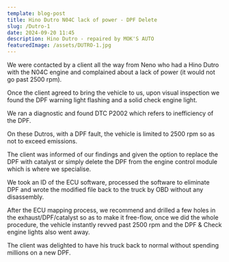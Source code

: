 ```yaml
---
template: blog-post
title: Hino Dutro N04C lack of power - DPF Delete
slug: /Dutro-1
date: 2024-09-20 11:45
description: Hino Dutro - repaired by MOK'S AUTO
featuredImage: /assets/DUTRO-1.jpg
---
```


We were contacted by a client all the way from Neno who had a Hino Dutro with the N04C engine and complained about a lack of power (it would not go past 2500 rpm).

Once the client agreed to bring the vehicle to us, upon visual inspection we found the DPF warning light flashing and a solid check engine light.

We ran a diagnostic and found DTC P2002 which refers to inefficiency of the DPF.

On these Dutros, with a DPF fault, the vehicle is limited to 2500 rpm so as not to exceed emissions.

The client was informed of our findings and given the option to replace the DPF with catalyst or simply delete the DPF from the engine control module which is where we specialise.

We took an ID of the ECU software, processed the software to eliminate DPF and wrote the modified file back to the truck by OBD without any disassembly.

After the ECU mapping process, we recommend and drilled a few holes in the exhaust/DPF/catalyst so as to make it free-flow, once we did the whole procedure, the vehicle instantly revved past 2500 rpm and the DPF & Check engine lights also went away. 

The client was delighted to have his truck back to normal without spending millions on a new DPF.
